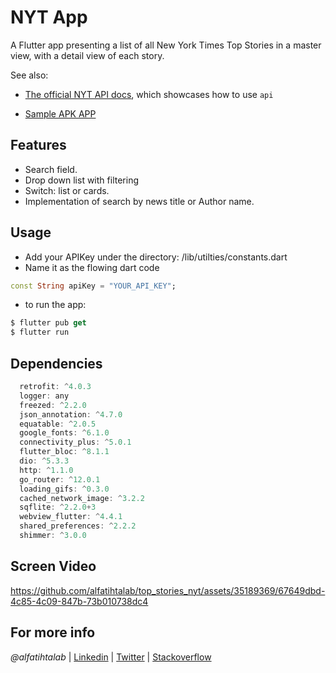 
# NYT App


A Flutter app presenting a list of all New York Times Top Stories in a master view, with a detail 
view of each story.

See also:

- [The official NYT API docs](https://developer.nytimes.com/docs/top-stories-product/1/overview), which showcases how to use `api`

- [Sample APK APP](https://drive.google.com/file/d/1c1vg-mqmnjphnGhfup9tGfU33ncKWqPk/view?usp=sharing)


## Features

- Search field. 
- Drop down list with filtering
- Switch: list or cards. 
- Implementation of search by news title or Author name. 

## Usage
- Add your APIKey under the directory: /lib/utilties/constants.dart
- Name it as the flowing dart code

```dart
const String apiKey = "YOUR_API_KEY";
```
- to run the app:

```dart
$ flutter pub get
$ flutter run
```

## Dependencies

```dart
  retrofit: ^4.0.3
  logger: any
  freezed: ^2.2.0
  json_annotation: ^4.7.0
  equatable: ^2.0.5
  google_fonts: ^6.1.0
  connectivity_plus: ^5.0.1
  flutter_bloc: ^8.1.1
  dio: ^5.3.3
  http: ^1.1.0
  go_router: ^12.0.1
  loading_gifs: ^0.3.0
  cached_network_image: ^3.2.2
  sqflite: ^2.2.0+3
  webview_flutter: ^4.4.1
  shared_preferences: ^2.2.2
  shimmer: ^3.0.0
```
## Screen Video


https://github.com/alfatihtalab/top_stories_nyt/assets/35189369/67649dbd-4c85-4c09-847b-73b010738dc4



## For more info

_@alfatihtalab_ |
[Linkedin](https://www.linkedin.com/in/alfatihtalab/) |
[Twitter](https://twitter.com/alfatihtalab) |
[Stackoverflow](https://stackoverflow.com/users/9351052/alfatih-eltayeb)
